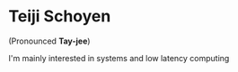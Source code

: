 # Teiji Schoyen

(Pronounced **Tay-jee**)

I'm mainly interested in systems and low latency computing
